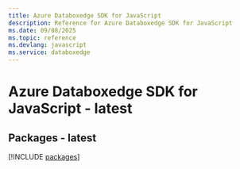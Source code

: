 ```yaml
---
title: Azure Databoxedge SDK for JavaScript
description: Reference for Azure Databoxedge SDK for JavaScript
ms.date: 09/08/2025
ms.topic: reference
ms.devlang: javascript
ms.service: databoxedge
---
```

# Azure Databoxedge SDK for JavaScript - latest
## Packages - latest
[!INCLUDE [packages](databoxedge-index.md)]